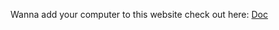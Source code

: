 Wanna add your computer to this website check out here:
[Doc](https://github.com/Hugo0o0/perfload-server)
